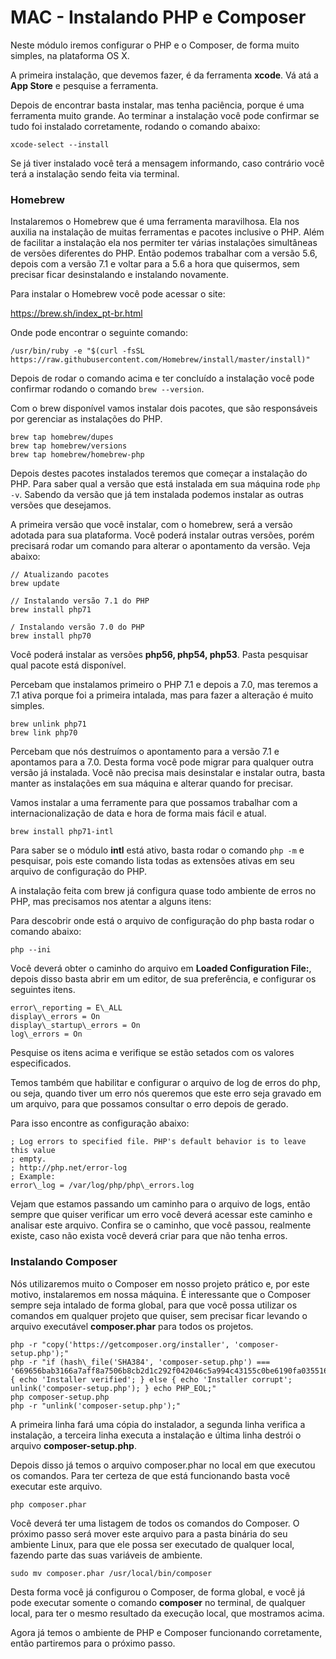 # MAC - Instalando PHP e Composer

Neste módulo iremos configurar o PHP e o Composer, de forma muito simples, na plataforma OS X.

A primeira instalação, que devemos fazer, é da ferramenta **xcode**. Vá atá a **App Store** e pesquise a ferramenta.

Depois de encontrar basta instalar, mas tenha paciência, porque é uma ferramenta muito grande. Ao terminar a instalação você pode confirmar se tudo foi instalado corretamente, rodando o comando abaixo:

`xcode-select --install`

Se já tiver instalado você terá a mensagem informando, caso contrário você terá a instalação sendo feita via terminal.

### Homebrew

Instalaremos o Homebrew que é uma ferramenta maravilhosa. Ela nos auxilia na instalação de muitas ferramentas e pacotes inclusive o PHP. Além de facilitar a instalação ela nos permiter ter várias instalações simultâneas de versões diferentes do PHP. Então podemos trabalhar com a versão 5.6, depois com a versão 7.1 e voltar para a 5.6 a hora que quisermos, sem precisar ficar desinstalando e instalando novamente.

Para instalar o Homebrew você pode acessar o site:

<https://brew.sh/index_pt-br.html>

Onde pode encontrar o seguinte comando:

`/usr/bin/ruby -e "$(curl -fsSL https://raw.githubusercontent.com/Homebrew/install/master/install)"`

Depois de rodar o comando acima e ter concluído a instalação você pode confirmar rodando o comando `brew --version`.

Com o brew disponível vamos instalar dois pacotes, que são responsáveis por gerenciar as instalações do PHP.

```
brew tap homebrew/dupes
brew tap homebrew/versions
brew tap homebrew/homebrew-php
```

Depois destes pacotes instalados teremos que começar a instalação do PHP. Para saber qual a versão que está instalada em sua máquina rode `php -v`. Sabendo da versão que já tem instalada podemos instalar as outras versões que desejamos.

A primeira versão que você instalar, com o homebrew, será a versão adotada para sua plataforma. Você poderá instalar outras versões, porém precisará rodar um comando para alterar o apontamento da versão. Veja abaixo:

```
// Atualizando pacotes
brew update

// Instalando versão 7.1 do PHP
brew install php71

/ Instalando versão 7.0 do PHP
brew install php70
```

Você poderá instalar as versões **php56, php54, php53**. Pasta pesquisar qual pacote está disponível.

Percebam que instalamos primeiro o PHP 7.1 e depois a 7.0, mas teremos a 7.1 ativa porque foi a primeira intalada, mas para fazer a alteração é muito simples.

```
brew unlink php71
brew link php70
```

Percebam que nós destruímos o apontamento para a versão 7.1 e apontamos para a 7.0. Desta forma você pode migrar para qualquer outra versão já instalada. Você não precisa mais desinstalar e instalar outra, basta manter as instalações em sua máquina e alterar quando for precisar.

Vamos instalar a uma ferramente para que possamos trabalhar com a internacionalização de data e hora de forma mais fácil e atual.

`brew install php71-intl`

Para saber se o módulo **intl** está ativo, basta rodar o comando `php -m` e pesquisar, pois este comando lista todas as extensões ativas em seu arquivo de configuração do PHP.

A instalação feita com brew já configura quase todo ambiente de erros no PHP, mas precisamos nos atentar a alguns itens:

Para descobrir onde está o arquivo de configuração do php basta rodar o comando abaixo:

`php --ini`

Você deverá obter o caminho do arquivo em **Loaded Configuration File:**, depois disso basta abrir em um editor, de sua preferência, e configurar os seguintes itens.

```
error\_reporting = E\_ALL
display\_errors = On
display\_startup\_errors = On
log\_errors = On
```

Pesquise os itens acima e verifique se estão setados com os valores especificados.

Temos também que habilitar e configurar o arquivo de log de erros do php, ou seja, quando tiver um erro nós queremos que este erro seja gravado em um arquivo, para que possamos consultar o erro depois de gerado.

Para isso encontre as configuração abaixo:

```
; Log errors to specified file. PHP's default behavior is to leave this value
; empty.
; http://php.net/error-log
; Example:
error\_log = /var/log/php/php\_errors.log
```

Vejam que estamos passando um caminho para o arquivo de logs, então sempre que quiser verificar um erro você deverá acessar este caminho e analisar este arquivo. Confira se o caminho, que você passou, realmente existe, caso não exista você deverá criar para que não tenha erros.

### Instalando Composer

Nós utilizaremos muito o Composer em nosso projeto prático e, por este motivo, instalaremos em nossa máquina. É interessante que o Composer sempre seja intalado de forma global, para que você possa utilizar os comandos em qualquer projeto que quiser, sem precisar ficar levando o arquivo executável **composer.phar** para todos os projetos.

```
php -r "copy('https://getcomposer.org/installer', 'composer-setup.php');"
php -r "if (hash\_file('SHA384', 'composer-setup.php') === '669656bab3166a7aff8a7506b8cb2d1c292f042046c5a994c43155c0be6190fa0355160742ab2e1c88d40d5be660b410') { echo 'Installer verified'; } else { echo 'Installer corrupt'; unlink('composer-setup.php'); } echo PHP_EOL;"
php composer-setup.php
php -r "unlink('composer-setup.php');"
```

A primeira linha fará uma cópia do instalador, a segunda linha verifica a instalação, a terceira linha executa a instalação e última linha destrói o arquivo **composer-setup.php**.

Depois disso já temos o arquivo composer.phar no local em que executou os comandos. Para ter certeza de que está funcionando basta você executar este arquivo.

`php composer.phar`

Você deverá ter uma listagem de todos os comandos do Composer. O próximo passo será mover este arquivo para a pasta binária do seu ambiente Linux, para que ele possa ser executado de qualquer local, fazendo parte das suas variáveis de ambiente.

`sudo mv composer.phar /usr/local/bin/composer`

Desta forma você já configurou o Composer, de forma global, e você já pode executar somente o comando **composer** no terminal, de qualquer local, para ter o mesmo resultado da execução local, que mostramos acima.

Agora já temos o ambiente de PHP e Composer funcionando corretamente, então partiremos para o próximo passo.